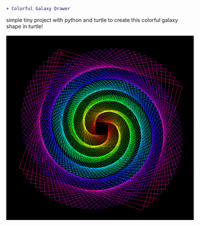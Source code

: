 ```diff
+ Colorful Galaxy Drawer
```
simple tiny project with python and turtle to create this colorful galaxy shape in turtle!</br></br>
![](result.PNG)
